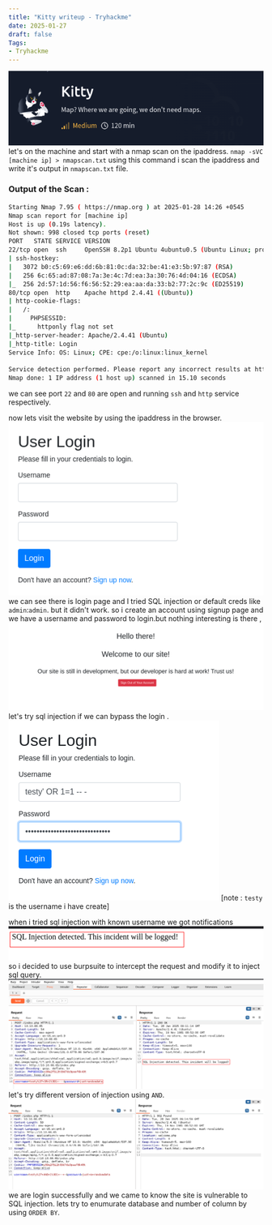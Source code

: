 ```yaml
---
title: "Kitty writeup - Tryhackme"
date: 2025-01-27
draft: false
Tags:
- Tryhackme
---
```


![alt text](image.png)
let's on the machine and start with a nmap scan on the ipaddress.
``nmap -sVC [machine ip] > nmapscan.txt`` using this command i scan the ipaddress and write it's output in ``nmapscan.txt`` file. 

### Output of the Scan :
```bash
Starting Nmap 7.95 ( https://nmap.org ) at 2025-01-28 14:26 +0545
Nmap scan report for [machine ip]
Host is up (0.19s latency).
Not shown: 998 closed tcp ports (reset)
PORT   STATE SERVICE VERSION
22/tcp open  ssh     OpenSSH 8.2p1 Ubuntu 4ubuntu0.5 (Ubuntu Linux; protocol 2.0)
| ssh-hostkey: 
|   3072 b0:c5:69:e6:dd:6b:81:0c:da:32:be:41:e3:5b:97:87 (RSA)
|   256 6c:65:ad:87:08:7a:3e:4c:7d:ea:3a:30:76:4d:04:16 (ECDSA)
|_  256 2d:57:1d:56:f6:56:52:29:ea:aa:da:33:b2:77:2c:9c (ED25519)
80/tcp open  http    Apache httpd 2.4.41 ((Ubuntu))
| http-cookie-flags: 
|   /: 
|     PHPSESSID: 
|_      httponly flag not set
|_http-server-header: Apache/2.4.41 (Ubuntu)
|_http-title: Login
Service Info: OS: Linux; CPE: cpe:/o:linux:linux_kernel

Service detection performed. Please report any incorrect results at https://nmap.org/submit/ .
Nmap done: 1 IP address (1 host up) scanned in 15.10 seconds

```
we can see port ``22`` and ``80`` are open and running ``ssh`` and ``http`` service respectively.

now lets visit the website by using the ipaddress in the browser.
![alt text](image-1.png)
we can see there is login page and I tried SQL injection or default creds like ``admin``:``admin``. but it didn't work. so i create an account using signup page and we have a username and password to login.but nothing interesting is there ,
![alt text](image-4.png)
 let's try sql injection if we can bypass the login .
![alt text](image-2.png)
[note : ``testy`` is the username i have create]

when i tried sql injection with known username we got notifications 
![alt text](image-3.png)
 so i decided to use burpsuite to intercept the request and modify it to inject sql query.
 ![alt text](image-5.png)
 let's try different version of injection using ``AND``.
![ ](image-6.png)
 we are login successfully and we came to know the site is vulnerable to SQL injection. lets try to enumurate database and number of column by using ``ORDER BY``.
 